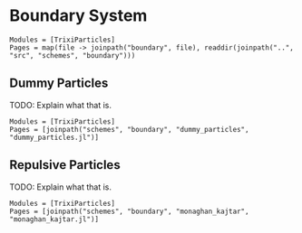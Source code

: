 # Boundary System

```@autodocs
Modules = [TrixiParticles]
Pages = map(file -> joinpath("boundary", file), readdir(joinpath("..", "src", "schemes", "boundary")))
```

## Dummy Particles

TODO: Explain what that is.

```@autodocs
Modules = [TrixiParticles]
Pages = [joinpath("schemes", "boundary", "dummy_particles", "dummy_particles.jl")]
```

## Repulsive Particles

TODO: Explain what that is.

```@autodocs
Modules = [TrixiParticles]
Pages = [joinpath("schemes", "boundary", "monaghan_kajtar", "monaghan_kajtar.jl")]
```
